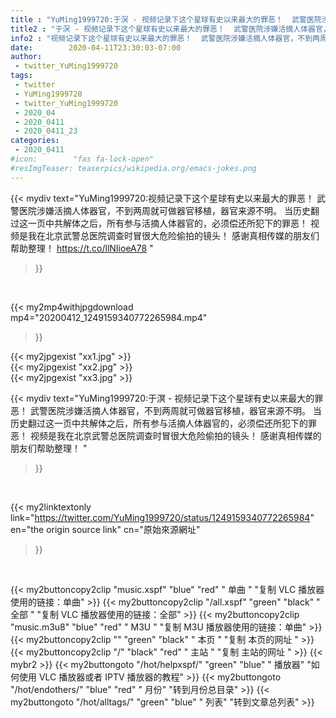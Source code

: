 ```yaml
---
title : "YuMing1999720:于溟 - 视频记录下这个星球有史以来最大的罪恶！  武警医院涉嫌活摘人体器官，不到两周就可做器官移植，器官来源不明。  当历史翻过这一页中共解体之后，所有参与活摘人体器官的，必须偿还所犯下的罪恶！  视频是我在北京武警总医院调查时冒很大危险偷拍的镜头！ 感谢真相传媒的朋友们帮助整理！ "
title2 : "于溟 - 视频记录下这个星球有史以来最大的罪恶！  武警医院涉嫌活摘人体器官，不到两周就可做器官移植，器官来源不明。  当历史翻过这一页中共解体之后，所有参与活摘人体器官的，必须偿还所犯下的罪恶！  视频是我在北京武警总医院调查时冒很大危险偷拍的镜头！ 感谢真相传媒的朋友们帮助整理！ "
info2 : "视频记录下这个星球有史以来最大的罪恶！  武警医院涉嫌活摘人体器官，不到两周就可做器官移植，器官来源不明。  当历史翻过这一页中共解体之后，所有参与活摘人体器官的，必须偿还所犯下的罪恶！  视频是我在北京武警总医院调查时冒很大危险偷拍的镜头！ 感谢真相传媒的朋友们帮助整理！ https://t.co/llNIioeA78 "
date:        2020-04-11T23:30:03-07:00
author:
 - twitter_YuMing1999720
tags:
 - twitter
 - YuMing1999720
 - twitter_YuMing1999720
 - 2020_04
 - 2020_0411
 - 2020_0411_23
categories:
 - 2020_0411
#icon:        "fas fa-lock-open"
#resImgTeaser: teaserpics/wikipedia.org/emacs-jokes.png
---
```


{{< mydiv text="YuMing1999720:视频记录下这个星球有史以来最大的罪恶！  武警医院涉嫌活摘人体器官，不到两周就可做器官移植，器官来源不明。  当历史翻过这一页中共解体之后，所有参与活摘人体器官的，必须偿还所犯下的罪恶！  视频是我在北京武警总医院调查时冒很大危险偷拍的镜头！ 感谢真相传媒的朋友们帮助整理！ https://t.co/llNIioeA78 "
>}}
<br>


{{< my2mp4withjpgdownload mp4="20200412_1249159340772265984.mp4"
>}}

{{< my2jpgexist "xx1.jpg" >}}<br>
{{< my2jpgexist "xx2.jpg" >}}<br>
{{< my2jpgexist "xx3.jpg" >}}<br>



{{< mydiv text="YuMing1999720:于溟 - 视频记录下这个星球有史以来最大的罪恶！  武警医院涉嫌活摘人体器官，不到两周就可做器官移植，器官来源不明。  当历史翻过这一页中共解体之后，所有参与活摘人体器官的，必须偿还所犯下的罪恶！  视频是我在北京武警总医院调查时冒很大危险偷拍的镜头！ 感谢真相传媒的朋友们帮助整理！ "
>}}
<br>

{{< my2linktextonly link="https://twitter.com/YuMing1999720/status/1249159340772265984"
en="the origin source link" cn="原始來源網址"
>}}


<br>

{{< my2buttoncopy2clip "music.xspf"        "blue"   "red"    " 单曲 "  "复制 VLC 播放器使用的链接：单曲" >}} {{< my2buttoncopy2clip "/all.xspf"         "green"  "black"  " 全部 "  "复制 VLC 播放器使用的链接：全部" >}} {{< my2buttoncopy2clip "music.m3u8"        "blue"   "red"    " M3U  "    "复制 M3U 播放器使用的链接：单曲" >}} {{< my2buttoncopy2clip ""                  "green"  "black"  " 本页 "    "复制 本页的网址 " >}} {{< my2buttoncopy2clip "/"                 "black"  "red"    " 主站 "    "复制 主站的网址 " >}} {{< mybr2 >}} {{< my2buttongoto      "/hot/helpxspf/"    "green"  "blue"   " 播放器" "如何使用 VLC 播放器或者 IPTV 播放器的教程" >}} {{< my2buttongoto      "/hot/endothers/"   "blue"   "red"    " 月份"   "转到月份总目录" >}} {{< my2buttongoto      "/hot/alltags/"     "green"  "blue"   " 列表"   "转到文章总列表" >}} 
